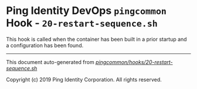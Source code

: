 
# Ping Identity DevOps `pingcommon` Hook - `20-restart-sequence.sh`
This hook is called when the container has been built in a prior startup
and a configuration has been found.

---
This document auto-generated from _[pingcommon/hooks/20-restart-sequence.sh](https://github.com/pingidentity/pingidentity-docker-builds/blob/master/pingcommon/hooks/20-restart-sequence.sh)_

Copyright (c)  2019 Ping Identity Corporation. All rights reserved.
